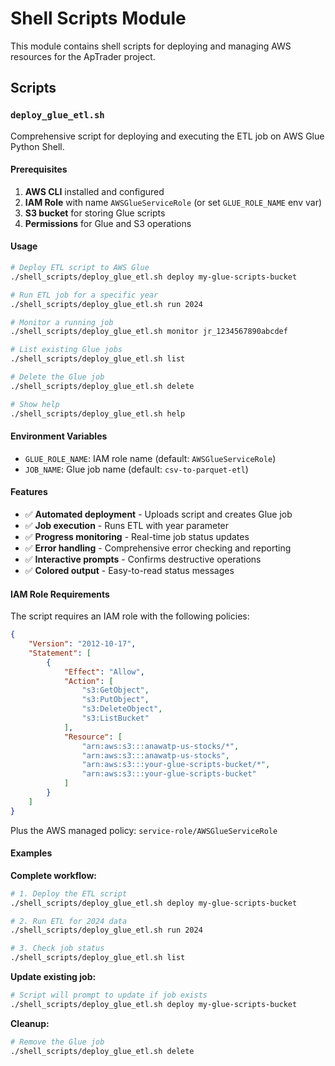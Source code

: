 # Shell Scripts Module

This module contains shell scripts for deploying and managing AWS resources for the ApTrader project.

## Scripts

### `deploy_glue_etl.sh`

Comprehensive script for deploying and executing the ETL job on AWS Glue Python Shell.

#### Prerequisites

1. **AWS CLI** installed and configured
2. **IAM Role** with name `AWSGlueServiceRole` (or set `GLUE_ROLE_NAME` env var)
3. **S3 bucket** for storing Glue scripts
4. **Permissions** for Glue and S3 operations

#### Usage

```bash
# Deploy ETL script to AWS Glue
./shell_scripts/deploy_glue_etl.sh deploy my-glue-scripts-bucket

# Run ETL job for a specific year
./shell_scripts/deploy_glue_etl.sh run 2024

# Monitor a running job
./shell_scripts/deploy_glue_etl.sh monitor jr_1234567890abcdef

# List existing Glue jobs
./shell_scripts/deploy_glue_etl.sh list

# Delete the Glue job
./shell_scripts/deploy_glue_etl.sh delete

# Show help
./shell_scripts/deploy_glue_etl.sh help
```

#### Environment Variables

- `GLUE_ROLE_NAME`: IAM role name (default: `AWSGlueServiceRole`)
- `JOB_NAME`: Glue job name (default: `csv-to-parquet-etl`)

#### Features

- ✅ **Automated deployment** - Uploads script and creates Glue job
- ✅ **Job execution** - Runs ETL with year parameter
- ✅ **Progress monitoring** - Real-time job status updates
- ✅ **Error handling** - Comprehensive error checking and reporting
- ✅ **Interactive prompts** - Confirms destructive operations
- ✅ **Colored output** - Easy-to-read status messages

#### IAM Role Requirements

The script requires an IAM role with the following policies:

```json
{
    "Version": "2012-10-17",
    "Statement": [
        {
            "Effect": "Allow",
            "Action": [
                "s3:GetObject",
                "s3:PutObject",
                "s3:DeleteObject",
                "s3:ListBucket"
            ],
            "Resource": [
                "arn:aws:s3:::anawatp-us-stocks/*",
                "arn:aws:s3:::anawatp-us-stocks",
                "arn:aws:s3:::your-glue-scripts-bucket/*",
                "arn:aws:s3:::your-glue-scripts-bucket"
            ]
        }
    ]
}
```

Plus the AWS managed policy: `service-role/AWSGlueServiceRole`

#### Examples

**Complete workflow:**

```bash
# 1. Deploy the ETL script
./shell_scripts/deploy_glue_etl.sh deploy my-glue-scripts-bucket

# 2. Run ETL for 2024 data
./shell_scripts/deploy_glue_etl.sh run 2024

# 3. Check job status
./shell_scripts/deploy_glue_etl.sh list
```

**Update existing job:**

```bash
# Script will prompt to update if job exists
./shell_scripts/deploy_glue_etl.sh deploy my-glue-scripts-bucket
```

**Cleanup:**

```bash
# Remove the Glue job
./shell_scripts/deploy_glue_etl.sh delete
```